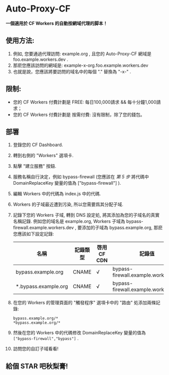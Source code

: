 # Auto-Proxy-CF
**一個適用於 CF Workers 的自動按網域代理的脚本！**

## 使用方法: 
1. 例如, 您要通過代理訪問: example.org , 且您的 Auto-Proxy-CF 網域是 foo.example.workers.dev .
2. 那麽您應該訪問的網域是: example-x-org.foo.example.workers.dev
2. 也就是說，您應該將要訪問的域名中的每個 "." 替換為 "-x-" .

## 限制:

- 您的 CF Workers 付費計劃是 FREE: 每日100,000請求 && 每十分鐘1,000請求；
- 您的 CF Workers 付費計劃是 按需付費: 沒有限制，除了您的錢包。

## 部署

1. 登錄您的 CF Dashboard.

2. 轉到右側的 "Workers" 選項卡.

3. 點擊 "建立服務" 按鈕.

4. 服務名稱自行決定，例如 bypass-firewall (您應該在 *第 5 步* 將代碼中 DomainReplaceKey 變量的值為 ["bypass-firewall"] ).

5. 編輯 Workers 中的代碼為 index.js 中的代碼.

6. Workers 的子域最近遭到污染, 所以您需要爲其分配子域.

7. 記錄下您的 Workers 子域, 轉到 DNS 設定処, 將其添加為您的子域名的真實名稱記錄. 例如您的域名是 example.org, Workers 子域為 bypass-firewall.example.workers.dev , 要添加的子域為 bypass.example.org, 那麽您應該如下設定記錄: 

   | 名稱                 | 記錄類型 | 啓用 CF CDN | 記錄值                              |
   | -------------------- | -------- | ----------- | ----------------------------------- |
   | bypass.example.org   | CNAME    | √           | bypass-firewall.example.workers.dev |
   | *.bypass.example.org | CNAME    | √           | bypass-firewall.example.workers.dev |

8. 在您的 Workers 的管理頁面的 "觸發程序" 選項卡中的 "路由" 処添加兩條記錄: 

   ```
   bypass.example.org/*
   *bypass.example.org/*
   ```

9. 然後在您的 Workers 中的代碼修改 DomainReplaceKey 變量的值為 `["bypass-firewall","bypass"]` .

10. 訪問您的自訂子域看看!

## 給個 STAR 吧秋梨膏! 
